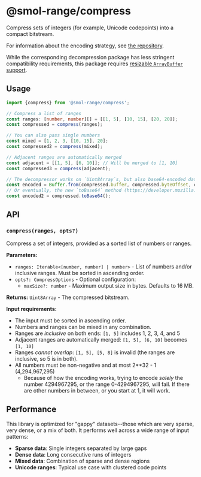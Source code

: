 # @smol-range/compress

Compress sets of integers (for example, Unicode codepoints) into a compact bitstream.

For information about the encoding strategy, see [the repository](https://github.com/valadaptive/smol-range).

While the corresponding decompression package has less stringent compatibility requirements, this package requires [resizable `ArrayBuffer` support](https://developer.mozilla.org/en-US/docs/Web/JavaScript/Reference/Global_Objects/ArrayBuffer/resize).

## Usage

```typescript
import {compress} from '@smol-range/compress';

// Compress a list of ranges
const ranges: [number, number][] = [[1, 5], [10, 15], [20, 20]];
const compressed = compress(ranges);

// You can also pass single numbers
const mixed = [1, 2, 3, [10, 15], 20];
const compressed2 = compress(mixed);

// Adjacent ranges are automatically merged
const adjacent = [[1, 5], [6, 10]]; // Will be merged to [1, 10]
const compressed3 = compress(adjacent);

// The decompressor works on `Uint8Array`s, but also base64-encoded data. To encode it here, you can use Node's buffer API:
const encoded = Buffer.from(compressed.buffer, compressed.byteOffset, compressed.byteLength).toString('base64');
// Or eventually, the new `toBase64` method (https://developer.mozilla.org/en-US/docs/Web/JavaScript/Reference/Global_Objects/Uint8Array/toBase64):
const encoded2 = compressed.toBase64();

```

## API

### `compress(ranges, opts?)`

Compress a set of integers, provided as a sorted list of numbers or ranges.

**Parameters:**

- `ranges: Iterable<[number, number] | number>` - List of numbers and/or inclusive ranges. Must be sorted in ascending order.
- `opts?: CompressOptions` - Optional configuration:
  - `maxSize?: number` - Maximum output size in bytes. Defaults to 16 MB.

**Returns:** `Uint8Array` - The compressed bitstream.

**Input requirements:**

- The input must be sorted in ascending order.
- Numbers and ranges can be mixed in any combination.
- Ranges are *inclusive* on both ends: `[1, 5]` includes 1, 2, 3, 4, and 5
- Adjacent ranges are automatically merged: `[1, 5], [6, 10]` becomes `[1, 10]`
- Ranges *cannot overlap*: `[1, 5], [5, 8]` is invalid (the ranges are inclusive, so 5 is in both).
- All numbers must be non-negative and at most 2**32 - 1 (4,294,967,295)
  - Because of how the encoding works, trying to encode *solely* the number 4294967295, or the range 0-4294967295, will fail. If there are other numbers in between, or you start at 1, it will work.

## Performance

This library is optimized for "gappy" datasets--those which are very sparse, very dense, or a mix of both. It performs well across a wide range of input patterns:

- **Sparse data**: Single integers separated by large gaps
- **Dense data**: Long consecutive runs of integers
- **Mixed data**: Combination of sparse and dense regions
- **Unicode ranges**: Typical use case with clustered code points
